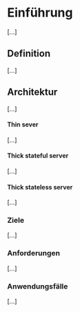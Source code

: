 # Einführung

\[...\]

## Definition

\[...\]

## Architektur

\[...\]

#### Thin sever

\[...\]

#### Thick stateful server

\[...\]

#### Thick stateless server

\[...\]

### Ziele

\[...\]

### Anforderungen

\[...\]

### Anwendungsfälle

\[...\]



